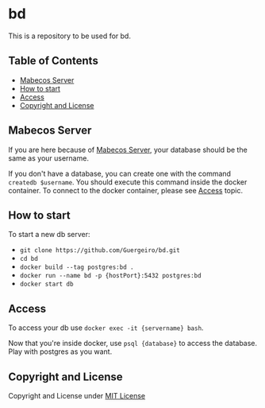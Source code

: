 # bd
This is a repository to be used for bd.

## Table of Contents
- [Mabecos Server](#mabecos-server)
- [How to start](#how-to-start)
- [Access](#access)
- [Copyright and License](#copyright-and-license)

## Mabecos Server
If you are here because of [Mabecos Server](https://github.com/Guergeiro/mabecos-server), your database should be the same as your username.

If you don't have a database, you can create one with the command `createdb $username`. You should execute this command inside the docker container. To connect to the docker container, please see [Access](#access) topic.
## How to start
To start a new db server:
- `git clone https://github.com/Guergeiro/bd.git`
- `cd bd`
- `docker build --tag postgres:bd .`
- `docker run --name bd -p {hostPort}:5432 postgres:bd`
- `docker start db`

## Access
To access your db use `docker exec -it {servername} bash`.

Now that you're inside docker, use `psql {database}` to access the database. Play with postgres as you want.

## Copyright and License
Copyright and License under [MIT License](https://github.com/Guergeiro/bd/blob/master/LICENSE)
